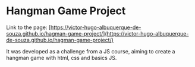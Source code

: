 # Hangman Game Project
Link to the page: [https://victor-hugo-albuquerque-de-souza.github.io/hagman-game-project/](https://victor-hugo-albuquerque-de-souza.github.io/hagman-game-project/)

It was developed as a challenge from a JS course, aiming to create a hangman game with html, css and basics JS.